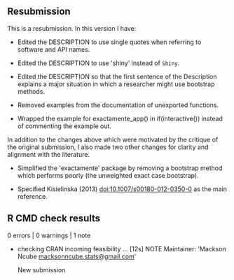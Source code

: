 ## Resubmission
This is a resubmission. In this version I have:

* Edited the DESCRIPTION to use single quotes when referring to software and API names.

* Edited the DESCRIPTION to use 'shiny' instead of `Shiny`.

* Edited the DESCRIPTION so that the first sentence of the Description explains a major situation in which a researcher might use bootstrap methods.

* Removed examples from the documentation of unexported functions.

* Wrapped the example for exactamente_app() in if(interactive()) instead of commenting the example out.

In addition to the changes above which were motivated by the critique of the original submission, I also made two other changes for clarity and alignment with the literature.

* Simplified the 'exactamente' package by removing a bootstrap method which performs poorly (the unweighted exact case bootstrap).

* Specified Kisielinska (2013) <doi:10.1007/s00180-012-0350-0> as the main reference.

## R CMD check results

0 errors | 0 warnings | 1 note

* checking CRAN incoming feasibility ... [12s] NOTE
  Maintainer: 'Mackson Ncube <macksonncube.stats@gmail.com>'
  
  New submission
